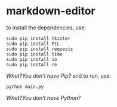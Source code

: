 # markdown-editor

to install the dependencies, use:
```shell
sudo pip install tkinter
sudo pip install PIL
sudo pip install requests
sudo pip install time
sudo pip install io
sudo pip install re
```
*What?You don't have Pip?*
and to run, use:
```shell
python main.py
```
*What?You don't have Python?*
